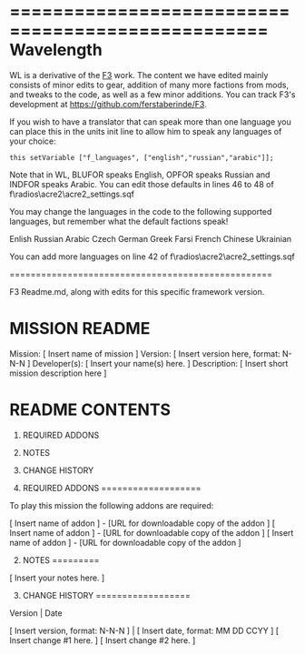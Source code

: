 ==================================================
Wavelength
==================================================

WL is a derivative of the [F3](http://ferstaberinde.com/f3/en//index.php?title=Main_Page) work. The content we have edited mainly consists of minor edits to gear, addition of many more factions from mods, and tweaks to the code, as well as a few minor additions. You can track F3's development at https://github.com/ferstaberinde/F3. 

If you wish to have a translator that can speak more than one language you can place this in the units init line to allow him to speak any languages of your choice: 
```sqf
this setVariable ["f_languages", ["english","russian","arabic"]];
```

Note that in WL, BLUFOR speaks English, OPFOR speaks Russian and INDFOR speaks Arabic. You can edit those defaults in lines 46 to 48 of f\radios\acre2\acre2_settings.sqf

You may change the languages in the code to the following supported languages, but remember what the default factions speak!

Enlish
Russian
Arabic
Czech
German
Greek
Farsi
French
Chinese
Ukrainian 

You can add more languages on line 42 of f\radios\acre2\acre2_settings.sqf

==================================================

F3 Readme.md, along with edits for this specific framework version.

MISSION README
==============

Mission: [ Insert name of mission ]
Version: [ Insert version here, format: N-N-N ]
Developer(s): [ Insert your name(s) here. ]
Description: [ Insert short mission description here ]



README CONTENTS
===============

01. REQUIRED ADDONS
02. NOTES
03. CHANGE HISTORY

01. REQUIRED ADDONS
===================

To play this mission the following addons are required:

[ Insert name of addon ] - [URL for downloadable copy of the addon ]
[ Insert name of addon ] - [URL for downloadable copy of the addon ]
[ Insert name of addon ] - [URL for downloadable copy of the addon ]


02. NOTES
=========

[ Insert your notes here. ]



03. CHANGE HISTORY
==================

Version | Date

[ Insert version, format: N-N-N ] | [ Insert date, format: MM DD CCYY ]
[ Insert change #1 here. ]
[ Insert change #2 here. ]
